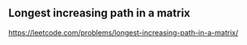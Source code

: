 ## Longest increasing path in a matrix
https://leetcode.com/problems/longest-increasing-path-in-a-matrix/
